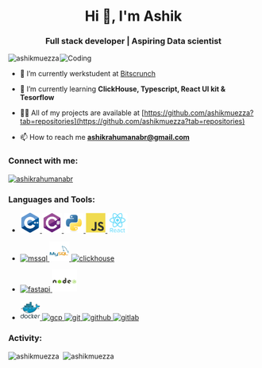 <h1 align="center">Hi 👋, I'm Ashik</h1>
<h3 align="center">Full stack developer | Aspiring Data scientist</h3>

<img align="right" alt="Coding" width="400" src="https://camo.githubusercontent.com/5ddf73ad3a205111cf8c686f687fc216c2946a75005718c8da5b837ad9de78c9/68747470733a2f2f7468756d62732e6766796361742e636f6d2f4576696c4e657874446576696c666973682d736d616c6c2e676966">

<p align="left"> <img src="https://komarev.com/ghpvc/?username=ashikmuezza&label=Profile%20views&color=0e75b6&style=flat" alt="ashikmuezza" /> </p>

- 🔭 I’m currently werkstudent at [Bitscrunch](https://bitscrunch.com/)

- 🌱 I’m currently learning **ClickHouse, Typescript, React UI kit & Tesorflow**

- 👨‍💻 All of my projects are available at [https://github.com/ashikmuezza?tab=repositories](https://github.com/ashikmuezza?tab=repositories)

- 📫 How to reach me **ashikrahumanabr@gmail.com**

<h3 align="left">Connect with me:</h3>
<p align="left">
<a href="https://linkedin.com/in/ashikrahumanabr" target="blank"><img align="center" src="https://raw.githubusercontent.com/rahuldkjain/github-profile-readme-generator/master/src/images/icons/Social/linked-in-alt.svg" alt="ashikrahumanabr" height="30" width="40" /></a>
</p>

<div>
 
<h3 align="left">Languages and Tools:</h3>
<p align="left">
 
 - <a href="https://www.w3schools.com/cpp/" target="_blank" rel="noreferrer"> <img src="https://raw.githubusercontent.com/devicons/devicon/master/icons/cplusplus/cplusplus-original.svg" alt="cplusplus" width="40" height="40"/> </a> <a href="https://www.w3schools.com/cs/" target="_blank" rel="noreferrer"> <img src="https://raw.githubusercontent.com/devicons/devicon/master/icons/csharp/csharp-original.svg" alt="csharp" width="40" height="40"/> </a>  <a href="https://www.python.org" target="_blank" rel="noreferrer"> <img src="https://raw.githubusercontent.com/devicons/devicon/master/icons/python/python-original.svg" alt="python" width="40" height="40"/><a href="https://developer.mozilla.org/en-US/docs/Web/JavaScript" target="_blank" rel="noreferrer"> <img src="https://raw.githubusercontent.com/devicons/devicon/master/icons/javascript/javascript-original.svg" alt="javascript" width="40" height="40"/> </a></a> <a href="https://reactjs.org/" target="_blank" rel="noreferrer"> <img src="https://raw.githubusercontent.com/devicons/devicon/master/icons/react/react-original-wordmark.svg" alt="react" width="40" height="40"/> </a> 
  
- <a href="https://www.microsoft.com/en-us/sql-server" target="_blank" rel="noreferrer"> <img src="https://www.svgrepo.com/show/303229/microsoft-sql-server-logo.svg" alt="mssql" width="40" height="40"/> </a><a href="https://www.mysql.com/" target="_blank" rel="noreferrer"> <img src="https://raw.githubusercontent.com/devicons/devicon/master/icons/mysql/mysql-original-wordmark.svg" alt="mysql" width="40" height="40"/> </a><a href="[https://nodejs.org](https://clickhouse.com/)" target="_blank" rel="noreferrer"> <img src="https://global-uploads.webflow.com/604a2f667b2fcefbc095bfc8/6253d9ae3eecda358e6d938b_clickhouse.png" alt="clickhouse" width="120" height="40"/> </a>  
  
  
- <a href="https://fastapi.tiangolo.com/" target="_blank" rel="noreferrer"> <img src="https://testdriven.io/static/images/tools/fastapi.svg" alt="fastapi" width="80" height="40"/> </a> <a href="https://nodejs.org" target="_blank" rel="noreferrer"> <img src="https://raw.githubusercontent.com/devicons/devicon/master/icons/nodejs/nodejs-original-wordmark.svg" alt="nodejs" width="50" height="45"/> </a>
  
- <a href="https://www.docker.com/" target="_blank" rel="noreferrer"> <img src="https://raw.githubusercontent.com/devicons/devicon/master/icons/docker/docker-original-wordmark.svg" alt="docker" width="40" height="40"/> </a><a href="https://cloud.google.com" target="_blank" rel="noreferrer"> <img src="https://www.vectorlogo.zone/logos/google_cloud/google_cloud-icon.svg" alt="gcp" width="40" height="40"/> </a> <a href="https://git-scm.com/" target="_blank" rel="noreferrer"> <img src="https://www.vectorlogo.zone/logos/git-scm/git-scm-icon.svg" alt="git" width="40" height="40"/> </a> <a href="https://github.com/" target="_blank" rel="noreferrer"> <img src="https://github.githubassets.com/images/modules/logos_page/GitHub-Mark.png" alt="github" width="40" height="40"/> </a> <a href="https://gitlab.com/" target="_blank" rel="noreferrer"> <img src="https://gitlab.com/uploads/-/system/project/avatar/278964/project_avatar.png?width=64" alt="gitlab" width="40" height="40"/> </a> 
  	
</p>

<h3 align="left">Activity:</h3>
<p float="left"><img align="center" width="450"  src="https://github-readme-stats.vercel.app/api?username=ashikmuezza&show_icons=true&locale=en" alt="ashikmuezza" />&nbsp;
<img align="center" width="450"  src="https://github-readme-streak-stats.herokuapp.com/?user=ashikmuezza&" alt="ashikmuezza" /></p>
